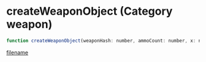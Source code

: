 # createWeaponObject (Category weapon)

```js
function createWeaponObject(weaponHash: number, ammoCount: number, x: number, y: number, z: number, showWorldModel: boolean, heading: number, p7: number): number
```

[filename](createWeaponObject_m.md ':include')
